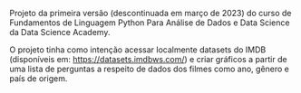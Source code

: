 Projeto da primeira versão (descontinuada em março de 2023) do curso de Fundamentos de Linguagem Python Para Análise de Dados e Data Science da Data Science Academy.

O projeto tinha como intenção acessar localmente datasets do IMDB (disponíveis em: https://datasets.imdbws.com/) e criar gráficos a partir de uma lista de perguntas a respeito de dados dos filmes como ano, gênero e país de origem.
